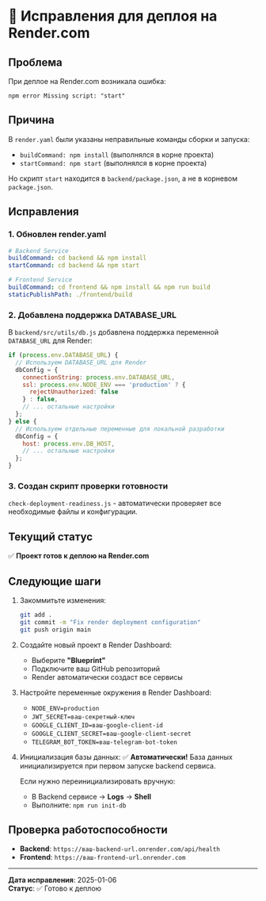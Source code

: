 # 🔧 Исправления для деплоя на Render.com

## Проблема
При деплое на Render.com возникала ошибка:
```
npm error Missing script: "start"
```

## Причина
В `render.yaml` были указаны неправильные команды сборки и запуска:
- `buildCommand: npm install` (выполнялся в корне проекта)
- `startCommand: npm start` (выполнялся в корне проекта)

Но скрипт `start` находится в `backend/package.json`, а не в корневом `package.json`.

## Исправления

### 1. Обновлен render.yaml
```yaml
# Backend Service
buildCommand: cd backend && npm install
startCommand: cd backend && npm start

# Frontend Service  
buildCommand: cd frontend && npm install && npm run build
staticPublishPath: ./frontend/build
```

### 2. Добавлена поддержка DATABASE_URL
В `backend/src/utils/db.js` добавлена поддержка переменной `DATABASE_URL` для Render:
```javascript
if (process.env.DATABASE_URL) {
  // Используем DATABASE_URL для Render
  dbConfig = {
    connectionString: process.env.DATABASE_URL,
    ssl: process.env.NODE_ENV === 'production' ? { 
      rejectUnauthorized: false 
    } : false,
    // ... остальные настройки
  };
} else {
  // Используем отдельные переменные для локальной разработки
  dbConfig = {
    host: process.env.DB_HOST,
    // ... остальные настройки
  };
}
```

### 3. Создан скрипт проверки готовности
`check-deployment-readiness.js` - автоматически проверяет все необходимые файлы и конфигурации.

## Текущий статус
✅ **Проект готов к деплою на Render.com**

## Следующие шаги
1. Закоммитьте изменения:
   ```bash
   git add .
   git commit -m "Fix render deployment configuration"
   git push origin main
   ```

2. Создайте новый проект в Render Dashboard:
   - Выберите **"Blueprint"**
   - Подключите ваш GitHub репозиторий
   - Render автоматически создаст все сервисы

3. Настройте переменные окружения в Render Dashboard:
   - `NODE_ENV=production`
   - `JWT_SECRET=ваш-секретный-ключ`
   - `GOOGLE_CLIENT_ID=ваш-google-client-id`
   - `GOOGLE_CLIENT_SECRET=ваш-google-client-secret`
   - `TELEGRAM_BOT_TOKEN=ваш-telegram-bot-token`

4. Инициализация базы данных:
   ✅ **Автоматически!** База данных инициализируется при первом запуске backend сервиса.
   
   Если нужно переинициализировать вручную:
   - В Backend сервисе → **Logs** → **Shell**
   - Выполните: `npm run init-db`

## Проверка работоспособности
- **Backend**: `https://ваш-backend-url.onrender.com/api/health`
- **Frontend**: `https://ваш-frontend-url.onrender.com`

---
**Дата исправления**: 2025-01-06  
**Статус**: ✅ Готово к деплою 